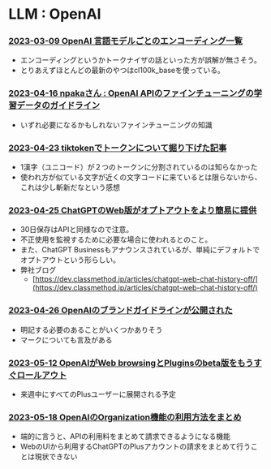 # LLM : OpenAI

### [2023-03-09 OpenAI 言語モデルごとのエンコーディング一覧](https://zenn.dev/microsoft/articles/3438cf410cc0b5)

- エンコーディングというかトークナイザの話といった方が誤解が無さそう。
- とりあえずほとんどの最新のやつはcl100k_baseを使っている。

### [2023-04-16 npakaさん : OpenAI APIのファインチューニングの学習データのガイドライン](https://note.com/npaka/n/n021a59452dc8)

- いずれ必要になるかもしれないファインチューニングの知識

### [2023-04-23 tiktokenでトークンについて掘り下げた記事](https://nikkie-ftnext.hatenablog.com/entry/how-chatgpt-tokenize-japanese-text-tackling-with-tiktoken)

- 1漢字（ユニコード）が２つのトークンに分割されているのは知らなかった
- 使われ方が似ている文字が近くの文字コードに来ているとは限らないから、これは少し斬新だなという感想

### [2023-04-25 ChatGPTのWeb版がオプトアウトをより簡易に提供](https://openai.com/blog/new-ways-to-manage-your-data-in-chatgpt)

- 30日保存はAPIと同様なので注意。
- 不正使用を監視するために必要な場合に使われるとのこと。
- また、ChatGPT Businessもアナウンスされているが、単純にデフォルトでオプトアウトという形らしい。
- 弊社ブログ
  - [https://dev.classmethod.jp/articles/chatgpt-web-chat-history-off/](https://dev.classmethod.jp/articles/chatgpt-web-chat-history-off/)

### [2023-04-26 OpenAIのブランドガイドラインが公開された](https://dev.classmethod.jp/articles/about-openai-brand-guidelines/)

- 明記する必要のあることがいくつかありそう
- マークについても言及がある

### [2023-05-12 OpenAIがWeb browsingとPluginsのbeta版をもうすぐロールアウト](https://help.openai.com/en/articles/6825453-chatgpt-release-notes)

- 来週中にすべてのPlusユーザーに展開される予定

### [2023-05-18 OpenAIのOrganization機能の利用方法をまとめ](https://dev.classmethod.jp/articles/openai-organization-how-to/)

- 端的に言うと、APIの利用料をまとめて請求できるようになる機能
- WebのUIから利用するChatGPTのPlusアカウントの請求をまとめて行うことは現状できない
